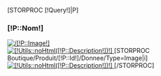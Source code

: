 [STORPROC [!Query!]|P]
		<div id="product-detail" class="block">
			<h3 class="title_block">[!P::Nom!]</h3>
			<div id="primary_block" class="row">
				<div>
					<!-- right infos-->
					<div id="pb-right-column" class="col-md-5">
						<div class="images-block">
							<!-- product img-->
							<div id="image-block">
								<a href="/[!P::Image!]" class="gallery" rel="gal"> <img src="/[!P::Image!]" class="img-responsive" alt="/[!P::Image!]" id="bigpic" /> </a>
							</div>
							<!-- thumbnails -->
							<div id="views_block" class="clearfix ">
                                <a href="/[!P::Image!]" rel="other-views" class="thickbox shown" title=""> <img id="thumb_0" src="/[!P::Image!].mini.58x58.jpg" alt="[!Utils::noHtml([!P::Description!])!]" /> </a>
                            [STORPROC Boutique/Produit/[!P::Id!]/Donnee/Type=Image|i]
                                <a href="/[!i::Fichier!]" rel="gal" class="gallery"> <img id="thumb_[!Pos!]" src="/[!i::Fichier!].mini.58x58.jpg" alt="[!Utils::noHtml([!P::Description!])!]" /> </a>
                            [/STORPROC]
							</div>
                            <script>
                                $('a.gallery').colorbox({rel:'gal'});
                            </script>
						</div>
						<p class="resetimg clear">
							<span id="wrapResetImages" style="display: none;"><img src="/Skins/Paranature/img/cancel_11x13.gif" alt="Cancel" width="11" height="13"/> <a id="resetImages" href="/[!Lien!]" onclick="$('span#wrapResetImages').hide('slow');return (false);">__DISPLAY_ALL_PICTURES__</a></span>
						</p>
					</div>

					<!-- left infos-->
					<div id="pb-left-column" class="col-md-7">
						<!-- usefull links-->
						<!-- <ul id="usefull_link_block">

							<li id="left_share_fb">
								<a href="http://www.facebook.com/sharer.php?u=[!Domaine!][!Lien!]" class="js-new-window">__SHARE_ON_FACEBOOK__</a>
							</li>

							<li id="favoriteproducts_block_extra_added">
								__REMOVE_THIS_PRODUCT_FROM_MY_FAVORITE_LIST__
							</li>
							<li id="favoriteproducts_block_extra_removed">
								__ADD_THIS_PRODUCT_TO_MY_FAVORITE_LIST__
							</li>
							<li class="print">
								<a href="javascript:print();">__PRINT__</a>
							</li>
						</ul>-->
						<!-- end usefull links-->

						<!-- description short -->
						<div id="short_description_block">
							<h3>__QUICK_OVERVIEW__</h3>
							<div id="short_description_content" class="rte align_justify">
                                [!P::Description!]
							</div>
							<p class="buttons_bottom_block">
								<a href="javascript:{}" class="button">__MORE_DETAILS__</a>
							</p>
						</div>
						<!-- end description short -->

						<!-- add to cart form-->
						<form id="FicheProduit"  action="" method="post">

							<!-- content prices -->
							<div class="content_prices clearfix row">
                                <div class="col-md-6" style="text-align: center">
                                    <!-- prices -->
                                    <div class="price">

                                        <p class="our_price_display">
                                            <span id="tarif">[!Math::PriceV([!P::getTarif!])!] [!CurrentDevise::Sigle!]</span>
                                            <!---->
                                        </p>

                                    </div>
                                    [!Promo:=[!Prod::GetPromo!]!]
                                    [IF [!Promo!]]
                                        [IF [!Promo::TypeVariation!]=1]
                                            <p id="reduction_percent">
                                                <span id="reduction_percent_display">- [!Promo::PrixVariation!]%</span>
                                            </p>
                                        [/IF]
                                        [IF [!Promo::TypeVariation!]=2]
                                            <p id="reduction_amount">
                                                <span id="reduction_amount_display">- [!Promo::PrixVariation!] [!De::Sigle!]</span>
                                            </p>
                                        [/IF]
                                        <p id="old_price">
                                            <span class="bold">
                                                <span id="old_price_display">[!Math::PriceV([!Prod::getTarifHorsPromo!])!][!De::Sigle!]</span>
                                            </span>
                                        </p>
                                    [/IF]
								//******************************
								// AFFICHAGE PANIER + QUANTITE
								//******************************
								[IF [!Prod::StockReference!]>0]
                                        <div class="buttons_bottom_block row">
										[IF [!Prod::TypeProduit!]=2]
                                              <div class="control-group">
                                                <!--<label class="control-label" for="Qte">Quantité</label>-->
                                                <div class="controls">
                                                    <div class="FichQuantite">
                                                        <input type="button" class="btn btn-default" value="-" onclick="CalculQte(-1);">
                                                        <input name="Qte" id="Qte" value="1" size="2" onchange="VerifieSelection();" class="input-small" />
                                                        <input type="button" class="btn btn-default" value="+" onclick="CalculQte(+1);">
                                                    </div>
                                                </div>
                                              </div>
										[/IF]
	    								</div>
    							[/IF]
                                </div>
                                <div class="col-md-6">
                                    [IF [!Prod::TypeProduit!]!=1&&[!Prod::StockReference!]>0]
                                    <input type="submit" name="Submit" value="__ADD_TO_CART__" class="btn btn-success btn-block" />
                                    [/IF]
                                </div>
							</div>
							<!-- content prices -->

							<!-- attributes -->
							<div class="product_attributes">
							[SWITCH [!Prod::TypeProduit!]|=]
								[CASE 1]
									//******************************
									// Cas produit reference unique 
									//******************************
									
								[/CASE]
								[CASE 2]
									//******************************
									// Cas produit reference declinées
									//******************************
									[IF [!Prod::StockReference!]>0]
										[!LaPos:=0!]
										[STORPROC Boutique/Produit/[!Prod::Id!]/Attribut|Att|||Ordre|ASC]
											<div class="BlocFichDeclinaisons">
												<label class="attribute_label" for="group_1">[IF [!Att::NomPublic!]=][!Att::Nom!][ELSE][!Att::NomPublic!][/IF] </label>
												<div class="attribute_list">
													[LIMIT 0|100]
														[SWITCH [!Att::TypeAttribut!]|=]
															[CASE 1]
																//Type attribut texte
																<select name="P[!Prod::Id!]A[!Att::Id!]" class="attribute_select AttributTexte CalculPrix" onchange="VerifieSelection();" >
																	<option value="-1">Sélectionnez une valeur</option>
																	[STORPROC Boutique/Attribut/[!Att::Id!]/Declinaison|Decli]
																		[COUNT Boutique/Produit/[!Prod::Id!]/Reference/Declinaison.DeclinaisonId([!Decli::Id!])&&Quantite>0&&Tarif>0|Rdec]
																		[IF [!Rdec!]>0]
																			[!LaPos+=1!]
																			<option value="[!Decli::Id!]"  >[IF [!Decli::NomPublic!]=][!Decli::Nom!][ELSE][!Decli::NomPublic!][/IF]</option>
																		[/IF]
																	[/STORPROC]
																</select>
															[/CASE]
															[CASE 2]
																[STORPROC Boutique/Attribut/[!Att::Id!]/Declinaison|Decli]
																	//Type attribut graphique
																	[COUNT Boutique/Produit/[!Prod::Id!]/Reference/Declinaison.DeclinaisonId([!Decli::Id!])&&Quantite>0&&Tarif>0|Rdec]
																	[IF [!Rdec!]>0]
																		[!LaPos+=1!]
																		<div class="AttributGraphique ">
																			<div class="AttributGraphiqueNom">[IF [!Decli::NomPublic!]=][!Decli::Nom!][ELSE][!Decli::NomPublic!][/IF]</div>
																			<div class="AttributGraphiqueImg">
																				<a class="mb" href="[!Domaine!]/[IF [!Decli::Image!]!=][!Decli::Image!][ELSE]Skins/[!Systeme::Skin!]/Img/image_def.jpg[/IF].limit.560x533.jpg" style="margin:0;" title="[!Decli::NomPublic!]" ><img src="[!Domaine!]/[IF [!Decli::Image!]!=][!Decli::Image!].mini.53x49.jpg[ELSE]Skins/[!Systeme::Skin!]/Img/image_def.jpg.mini.53x49.jpg[/IF]" /></a>
																			</div>
									
																			<div class="AttributGraphiqueChoix"><input type="radio" name="P[!Prod::Id!]A[!Att::Id!]"  value="[!Decli::Id!]"  id="A[!Att::Id!]D[!Decli::Id!]" class="CalculPrix" onchange="VerifieSelection();" />
									// on ne change plus l'image principal quand on clique sur une déclinaison
									//onchange="VerifieSelection();return apercu('[!Domaine!]/[!Decli::Image!].mini.295x281.jpg','[UTIL SANSCOTEESPACE][!Decli::NomPublic!][/UTIL]','[!Domaine!]/[!Decli::Image!]');
																			</div>
																		</div>
																	[/IF]
																[/STORPROC]
															[/CASE]
														[/SWITCH]
													[/LIMIT]
												</div>
											</div>
											
											[NORESULT]
												// Pas d'attribut donc on prend la référence directement
												[STORPROC Boutique/Produit/[!Prod::Id!]/Reference|Re|0|1][/STORPROC]
												<input type="hidden" name="Reference" value="[!Re::Reference!]" >
												<input type="hidden" name="StockAvailable" value="1" >
												<input type="hidden" name="IdReference" value="[!Re::Id!]" >
											[/NORESULT]
										[/STORPROC]
									[/IF]
								[/CASE]
								[CASE 3]
									[IF [!Prod::StockReference!]>0]
										//******************************
										// Cas produit unique
										//******************************
										[STORPROC Boutique/Produit/[!Prod::Id!]/Reference|Re|0|1][/STORPROC]
										<input type="hidden" name="Reference" value="[!Re::Reference!]" >
										<input type="hidden" name="IdReference" value="[!Re::Id!]" >
										<input type="hidden" name="StockAvailable" value="1" >
									[/IF]
								[/CASE]
							[/SWITCH]

								<!-- minimal quantity wanted -->
                                                                <!--
								<p id="minimal_quantity_wanted_p" style="display: none;">
									This product is not sold individually. You must select at least <b id="minimal_quantity_label">1</b> quantity for this product.
								</p>-->

								<!-- availability -->
								<!--<p id="availability_statut" style="display: none;">
									<span id="availability_label">Availability:</span>
									<span id="availability_value"> </span>
								</p>-->

								<!-- number of item in stock -->
								<!--<p id="pQuantityAvailable">
									<span id="quantityAvailable">114</span>
									<span  style="display: none;" id="quantityAvailableTxt">item in stock</span>
									<span  id="quantityAvailableTxtMultiple">items in stock</span>
								</p>-->

								<!-- Out of stock hook -->
                                                                <!--
								<p id="oosHook" style="display: none;">

								</p>
                    
								<p class="warning_inline" id="last_quantities" style="display: none" >
									Warning: Last items in stock!
								</p>-->
							</div>
							<!-- end attributes -->

							<!--<p class="buttons_bottom_block">
								<a href="#" id="wishlist_button" onclick="WishlistCart('wishlist_block_list', 'add', '5', $('#idCombination').val(), document.getElementById('quantity_wanted').value); return false;">&raquo; __ADD_TO_MY_WISHLIST__</a>
							</p>-->
						</form>



                    </div>
				</div>
			</div>
			[COUNT Boutique/Produit/[!Prod::Id!]/Donnee/Type!=Image|NbDo]
			[IF [!NbDo!]]
			<!-- description and features -->
            <div>
                <ul class="nav nav-tabs" role="tablist">
                    [STORPROC Boutique/Produit/[!Prod::Id!]/Donnee/Type=Caracteristique+Type=Documentation+Type=Descriptif|CAR|0|10|Ordre|ASC]
                        <li role="presentation" [IF [!Pos!]=1]class="active"[/IF]>
							<a href="#idTab[!Pos!]" aria-controls="home" role="tab" data-toggle="tab">[!CAR::TypeCaracteristique!]</a>
//                            <a href="#idTab1">__DESCRIPTIF__</a>
                        </li>
                    [/STORPROC]
                    //[STORPROC Boutique/Produit/[!Prod::Id!]/Donnee/Type=Fichier+Type=Lien|CAR|0|1|Ordre|ASC]
                     //   <li role="presentation" >
                     //       <a href="#idTab2" aria-controls="home" role="tab" data-toggle="tab">__FICHIERS__</a>
                    //    </li>
                    //[/STORPROC]
                    //[STORPROC Boutique/Produit/[!Prod::Id!]/Donnee/Type=Video|CAR|0|1|Ordre|ASC]
                    //    <li role="presentation" >
                    //        <a href="#idTab3" aria-controls="home" role="tab" data-toggle="tab">__MEDIAS__</a>
                    //    </li>
                    //[/STORPROC]
                </ul>
                <div class="tab-content">
                    <!-- full description -->
                    [STORPROC Boutique/Produit/[!Prod::Id!]/Donnee/Type=Caracteristique+Type=Documentation+Type=Descriptif|CAR|0|10|Ordre|ASC]
                        <div role="tabpanel" id="idTab[!Pos!]"  class="tab-pane [IF [!Pos!]=1]active[/IF]">
                            [!CAR::Valeur!]
                        </div>
                    [/STORPROC]
                    //[STORPROC Boutique/Produit/[!Prod::Id!]/Donnee/Type=Fichier+Type=Lien|CAR|0|1|Ordre|ASC]
                     //   <div role="tabpanel" id="idTab2"  class="tab-pane">
                    //        [LIMIT 0|100]
                    //        <a href="/[!CAR::Fichier!]">[!CAR::Valeur!]</a>
                    //        [/LIMIT]
                    //    </div>
                    //[/STORPROC]
                    //[STORPROC Boutique/Produit/[!Prod::Id!]/Donnee/Type=Video|CAR|0|1|Ordre|ASC]
                    //    <div role="tabpanel" id="idTab3"  class="tab-pane">
                    //        [LIMIT 0|100]
                    //        [!CAR::Fichier!]
                    //        [/LIMIT]
                    //    </div>
                    //[/STORPROC]
                    <!-- Customizable products -->

                </div>
            </div>
			[/IF]

		</div>

		<!-- MODULE Block specials -->
		[STORPROC Boutique/Categorie/Produit/[!P::Id!]|Cat|0|1]
			[STORPROC Boutique/Categorie/[!Cat::Id!]/Produit/Actif=1&Id!=[!P::Id!]|Prod]
		<div id="relatedproducts" class="block products_block exclusive blockleorelatedproducts">
			<h3 class="title_block">__RELATED_PRODUCTS__</h3>
			<div class="block_content">
				<div class=" carousel slide" id="leorelatedcarousel">

					<div class="button-carousel">
						<a class="carousel-control left" href="#leorelatedcarousel"   data-slide="prev">&lsaquo;</a>
						<a class="carousel-control right" href="#leorelatedcarousel"  data-slide="next">&rsaquo;</a>
					</div>
					<div class="carousel-inner">
					[ORDER Id|RANDOM]
						<div class="item active">
							<div class="row">
							[LIMIT 0|3]
                                                        [!LePrix:=[!Prod::getTarif!]!]
                                                        [!Promo:=[!Prod::GetPromo!]!]
                                                        <!-- Product item -->
                                                        <div class="p-item col-md-4 product_block ajax_block_product [IF [!Pos!]=1]first_item[/IF][IF [!Pos!]=[!NbResult!]]last_item[/IF] [IF [!Utils::isPair([!Pos!])!]] alternate_item[ELSE] item[/IF]  ">
                                                                <div class="list-products">
                                                                        <div class="product-container clearfix">
                                                                                <div class="center_block">
                                                                                        <a href="[!Prod::getUrl()!]" class="product_img_link" title="iPod Nano"> <img src="/[IF [!Prod::Image!]!=][!Prod::Image!][ELSE]Skins/[!Systeme::Skin!]/Img/image_def.jpg[/IF].mini.180x200.jpg" alt=""  /> <span class="new">__NEW__</span> </a>
                                                                                        [IF [!Promo!]!=0]
                                                                                        <span class="discount">__PROMO__</span>
                                                                                        [/IF]
                
                                                                                </div>
                                                                                <div class="right_block">
                                                                                        <h3 class="s_title_block"><a href="[!Prod::getUrl()!]" title="iPod Nano">[!Prod::Nom!]</a></h3>
                
                                                                                        <div class="price_container">
                                                                                                </span>
                                                                                                [IF [!Promo!]!=0]
                                                                                                <div style="display:block;color:#fff;font-size:13px;position:absolute;right:32px;text-decoration:line-through;top:0;" id="tarifNonPromo">
                                                                                                        [!Math::PriceV([!Prod::getTarifHorsPromo!])!][!De::Sigle!]
                                                                                                </div>
                                                                                                [/IF]
                                                                                                [IF [!Prod::MultiTarif!]=1]<span class="BlocProduitApartir">__A_PARTIR_DE__</span>[/IF] <span class="price" style="display: inline;">[!Math::PriceV([!LePrix!])!][!De::Sigle!]</span>
                                                                                                <br />
                                                                                                [IF [!Prod::CheckStock!]]
                                                                                                <span class="availability">__AVAILABLE__</span>
                                                                                                [/IF]
                                                                                        </div>
                                                                                        <span class="online_only"></span>
                
                                                                                        <a class="button ajax_add_to_cart_btn btn-protector" rel="ajax_id_product_1" href="http://demo4leotheme.com/prestashop/leo_beauty_store/index.php?controller=cart&add=&id_product=1&token=c72340620966cb9ae8dcccbd3dd03a3b" title="__ADD_TO_CART__">__ADD_TO_CART__</a>
                
                                                                                </div>
                <!--
                                                                                <div class="content-bottom">
                                                                                        <div class="product_desc">
                                                                                                <a href="[!Prod::getUrl()!]" title="[!Prod::Description!]" >[SUBSTR 75|...][!Prod::Description!][/SUBSTR]</a>
                                                                                        </div>
                                                                                        <p class="compare">
                                                                                                <input type="checkbox" class="comsparator" id="comparator_item_1" value="comparator_item_1"  />
                                                                                                <label for="comparator_item_1">__SELECT_TO_COMPARE__</label>
                                                                                        </p>
                
                                                                                        <a href="#" id="wishlist_button1" title="Add to wishlist" class="btn-add-wishlist btn" onclick="LeoWishlistCart('wishlist_block_list', 'add', '1', $('#idCombination').val(), 1 ); return false;"><i class="icon-heart icon-white">&nbsp;</i></a>
                
                                                                                        <a class="lnk_more btn" href="[!Prod::getUrl()!]" title="View"><i class="icon-file">&nbsp;</i></a>
                                                                                </div>
                -->
                                                                        </div>
                                                                </div>
                                                        </div>
                                                        <!-- /Product item -->
							[/LIMIT]
							</div>
						</div>
					[/ORDER]
					</div>
				</div>

			</div>
		</div>
		<!-- /MODULE Block specials -->
		<script>
			$(document).ready(function() {
				$('.blockleorelatedproducts .carousel').each(function() {
					$(this).carousel({
						pause : true,
						interval : false
					});
				});

			});
		</script>
			[/STORPROC]
		[/STORPROC]

	</div>
	<!-- end div block_home -->

[/STORPROC]
